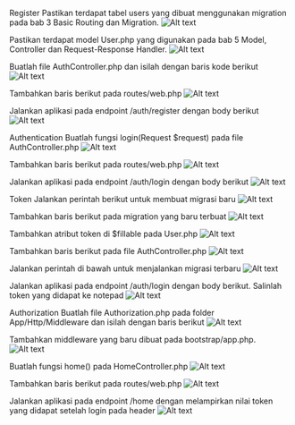 Register
Pastikan terdapat tabel users yang dibuat menggunakan migration pada bab 3 Basic Routing dan Migration.
![Alt text](image-41.png)

Pastikan terdapat model User.php yang digunakan pada bab 5 Model, Controller dan Request-Response Handler.
![Alt text](image-42.png)

Buatlah file AuthController.php dan isilah dengan baris kode berikut
![Alt text](image-43.png)

Tambahkan baris berikut pada routes/web.php
![Alt text](image-44.png)

Jalankan aplikasi pada endpoint /auth/register dengan body berikut
![Alt text](image-45.png)

Authentication
Buatlah fungsi login(Request $request) pada file AuthController.php
![Alt text](image-46.png)

Tambahkan baris berikut pada routes/web.php
![Alt text](image-47.png)

Jalankan aplikasi pada endpoint /auth/login dengan body berikut
![Alt text](image-48.png)

Token
Jalankan perintah berikut untuk membuat migrasi baru
![Alt text](image-49.png)

Tambahkan baris berikut pada migration yang baru terbuat
![Alt text](image-50.png)

Tambahkan atribut token di $fillable pada User.php
![Alt text](image-51.png)

Tambahkan baris berikut pada file AuthController.php
![Alt text](image-52.png)

Jalankan perintah di bawah untuk menjalankan migrasi terbaru
![Alt text](image-53.png)

Jalankan aplikasi pada endpoint /auth/login dengan body berikut. Salinlah token yang didapat ke notepad
![Alt text](image-54.png)

Authorization
Buatlah file Authorization.php pada folder App/Http/Middleware dan isilah dengan baris berikut
![Alt text](image-55.png)

Tambahkan middleware yang baru dibuat pada bootstrap/app.php.
![Alt text](image-56.png)

Buatlah fungsi home() pada HomeController.php
![Alt text](image-57.png)

Tambahkan baris berikut pada routes/web.php
![Alt text](image-58.png)

Jalankan aplikasi pada endpoint /home dengan melampirkan nilai token yang didapat setelah login pada header
![Alt text](image-59.png)